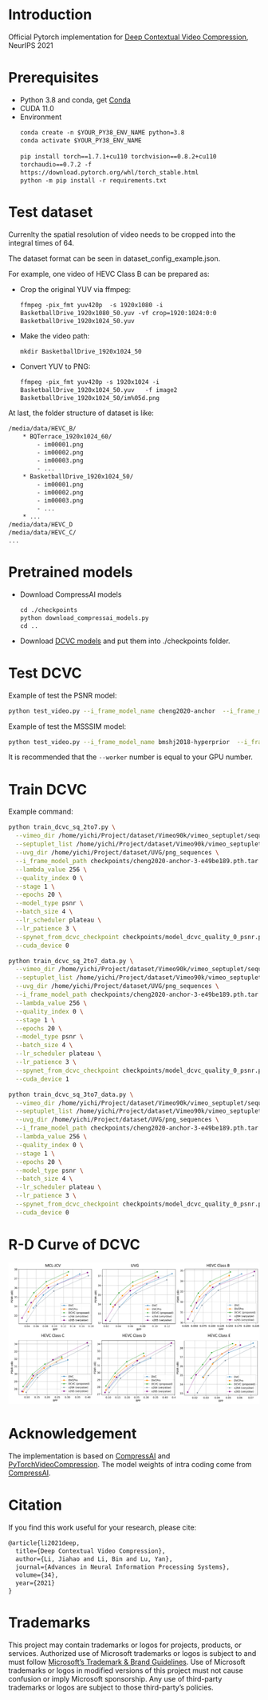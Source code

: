 # Introduction

Official Pytorch implementation for [Deep Contextual Video Compression](https://proceedings.neurips.cc/paper/2021/file/96b250a90d3cf0868c83f8c965142d2a-Paper.pdf), NeurIPS 2021

# Prerequisites
* Python 3.8 and conda, get [Conda](https://www.anaconda.com/)
* CUDA 11.0
* Environment
    ```
    conda create -n $YOUR_PY38_ENV_NAME python=3.8
    conda activate $YOUR_PY38_ENV_NAME
    
    pip install torch==1.7.1+cu110 torchvision==0.8.2+cu110 torchaudio==0.7.2 -f https://download.pytorch.org/whl/torch_stable.html
    python -m pip install -r requirements.txt
    ```



# Test dataset
Currenlty the spatial resolution of video needs to be cropped into the integral times of 64.

The dataset format can be seen in dataset_config_example.json. 

For example, one video of HEVC Class B can be prepared as:
* Crop the original YUV via ffmpeg:
    ```
    ffmpeg -pix_fmt yuv420p  -s 1920x1080 -i  BasketballDrive_1920x1080_50.yuv -vf crop=1920:1024:0:0 BasketballDrive_1920x1024_50.yuv
    ```
* Make the video path:
    ```
    mkdir BasketballDrive_1920x1024_50
    ```
* Convert YUV to PNG:
    ```
    ffmpeg -pix_fmt yuv420p -s 1920x1024 -i BasketballDrive_1920x1024_50.yuv   -f image2 BasketballDrive_1920x1024_50/im%05d.png
    ```
At last, the folder structure of dataset is like:

    /media/data/HEVC_B/
        * BQTerrace_1920x1024_60/
            - im00001.png
            - im00002.png
            - im00003.png
            - ...
        * BasketballDrive_1920x1024_50/
            - im00001.png
            - im00002.png
            - im00003.png
            - ...
        * ...
    /media/data/HEVC_D
    /media/data/HEVC_C/
    ...

# Pretrained models

* Download CompressAI models
    ```
    cd ./checkpoints
    python download_compressai_models.py
    cd ..
    ```

* Download [DCVC models](https://1drv.ms/u/s!AozfVVwtWWYoiS5mcGX320bFXI0k?e=iMeykH) and put them into ./checkpoints folder.

# Test DCVC

Example of test the PSNR model:
```bash
python test_video.py --i_frame_model_name cheng2020-anchor  --i_frame_model_path  checkpoints/cheng2020-anchor-3-e49be189.pth.tar  checkpoints/cheng2020-anchor-4-98b0b468.pth.tar   checkpoints/cheng2020-anchor-5-23852949.pth.tar   checkpoints/cheng2020-anchor-6-4c052b1a.pth.tar  --test_config     dataset_config_example.json  --cuda true --cuda_device 0,1,2,3   --worker 4   --output_json_result_path  DCVC_result_psnr.json    --model_type psnr  --recon_bin_path recon_bin_folder_psnr --model_path checkpoints/model_dcvc_quality_0_psnr.pth  checkpoints/model_dcvc_quality_1_psnr.pth checkpoints/model_dcvc_quality_2_psnr.pth checkpoints/model_dcvc_quality_3_psnr.pth
```

Example of test the MSSSIM model:
```bash
python test_video.py --i_frame_model_name bmshj2018-hyperprior  --i_frame_model_path  checkpoints/bmshj2018-hyperprior-ms-ssim-3-92dd7878.pth.tar checkpoints/bmshj2018-hyperprior-ms-ssim-4-4377354e.pth.tar    checkpoints/bmshj2018-hyperprior-ms-ssim-5-c34afc8d.pth.tar    checkpoints/bmshj2018-hyperprior-ms-ssim-6-3a6d8229.pth.tar   --test_config   dataset_config_example.json  --cuda true --cuda_device 0,1,2,3   --worker 4   --output_json_result_path  DCVC_result_msssim.json  --model_type msssim  --recon_bin_path recon_bin_folder_msssim --model_path checkpoints/model_dcvc_quality_0_msssim.pth checkpoints/model_dcvc_quality_1_msssim.pth checkpoints/model_dcvc_quality_2_msssim.pth checkpoints/model_dcvc_quality_3_msssim.pth
```
It is recommended that the ```--worker``` number is equal to your GPU number.

# Train DCVC

Example command:
```bash
python train_dcvc_sq_2to7.py \
  --vimeo_dir /home/yichi/Project/dataset/Vimeo90k/vimeo_septuplet/sequences \
  --septuplet_list /home/yichi/Project/dataset/Vimeo90k/vimeo_septuplet/sep_trainlist.txt \
  --uvg_dir /home/yichi/Project/dataset/UVG/png_sequences \
  --i_frame_model_path checkpoints/cheng2020-anchor-3-e49be189.pth.tar \
  --lambda_value 256 \
  --quality_index 0 \
  --stage 1 \
  --epochs 20 \
  --model_type psnr \
  --batch_size 4 \
  --lr_scheduler plateau \
  --lr_patience 3 \
  --spynet_from_dcvc_checkpoint checkpoints/model_dcvc_quality_0_psnr.pth \
  --cuda_device 0
```

```bash
python train_dcvc_sq_2to7_data.py \
  --vimeo_dir /home/yichi/Project/dataset/Vimeo90k/vimeo_septuplet/sequences \
  --septuplet_list /home/yichi/Project/dataset/Vimeo90k/vimeo_septuplet/sep_trainlist.txt \
  --uvg_dir /home/yichi/Project/dataset/UVG/png_sequences \
  --i_frame_model_path checkpoints/cheng2020-anchor-3-e49be189.pth.tar \
  --lambda_value 256 \
  --quality_index 0 \
  --stage 1 \
  --epochs 20 \
  --model_type psnr \
  --batch_size 4 \
  --lr_scheduler plateau \
  --lr_patience 3 \
  --spynet_from_dcvc_checkpoint checkpoints/model_dcvc_quality_0_psnr.pth \
  --cuda_device 1
```

```bash
python train_dcvc_sq_3to7_data.py \
  --vimeo_dir /home/yichi/Project/dataset/Vimeo90k/vimeo_septuplet/sequences \
  --septuplet_list /home/yichi/Project/dataset/Vimeo90k/vimeo_septuplet/sep_trainlist.txt \
  --uvg_dir /home/yichi/Project/dataset/UVG/png_sequences \
  --i_frame_model_path checkpoints/cheng2020-anchor-3-e49be189.pth.tar \
  --lambda_value 256 \
  --quality_index 0 \
  --stage 1 \
  --epochs 20 \
  --model_type psnr \
  --batch_size 4 \
  --lr_scheduler plateau \
  --lr_patience 3 \
  --spynet_from_dcvc_checkpoint checkpoints/model_dcvc_quality_0_psnr.pth \
  --cuda_device 0
```
# R-D Curve of DCVC
![PSNR RD Curve](assets/rd_curve_psnr.png)

# Acknowledgement
The implementation is based on [CompressAI](https://github.com/InterDigitalInc/CompressAI) and [PyTorchVideoCompression](https://github.com/ZhihaoHu/PyTorchVideoCompression). The model weights of intra coding come from [CompressAI](https://github.com/InterDigitalInc/CompressAI).

# Citation
If you find this work useful for your research, please cite:

```
@article{li2021deep,
  title={Deep Contextual Video Compression},
  author={Li, Jiahao and Li, Bin and Lu, Yan},
  journal={Advances in Neural Information Processing Systems},
  volume={34},
  year={2021}
}
```

# Trademarks
This project may contain trademarks or logos for projects, products, or services. Authorized use of Microsoft trademarks or logos is subject to and must follow [Microsoft’s Trademark & Brand Guidelines](https://www.microsoft.com/en-us/legal/intellectualproperty/trademarks/usage/general). Use of Microsoft trademarks or logos in modified versions of this project must not cause confusion or imply Microsoft sponsorship. Any use of third-party trademarks or logos are subject to those third-party’s policies.
